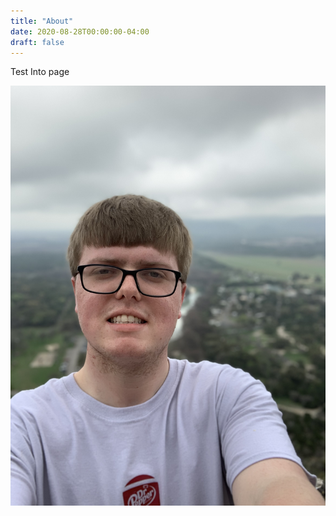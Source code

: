 ```yaml
---
title: "About"
date: 2020-08-28T00:00:00-04:00
draft: false
---
```


Test Into page

![a picture of j.t.](https://github.com/jte236/302-CMS-Source-Code/blob/master/content/profilepic.jpeg)
